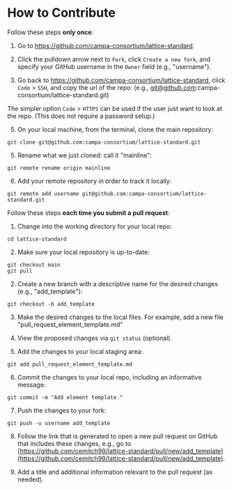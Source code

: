 # How to Contribute

Follow these steps **only once**:
1. Go to https://github.com/campa-consortium/lattice-standard.

2. Click the pulldown arrow next to `Fork`, click `Create a new fork`, and specify your GitHub username in the `Owner` field (e.g., "username").

3. Go back to https://github.com/campa-consortium/lattice-standard, click `Code` > `SSH`, and copy the url of the repo:
(e.g., git@github.com:campa-consortium/lattice-standard.git)

The simpler option `Code` > `HTTPS` can be used if the user just want to look at the repo.  (This does not require a password setup.)

5. On your local machine, from the terminal, clone the main repository:
```
git clone git@github.com:campa-consortium/lattice-standard.git
```

5. Rename what we just cloned:  call it "mainline":
```
git remote rename origin mainline
```

6.  Add your remote repository in order to track it locally:
```
git remote add username git@github.com:campa-consortium/lattice-standard.git
```

Follow these steps **each time you submit a pull request**:
1. Change into the working directory for your local repo:
```
cd lattice-standard
```

2. Make sure your local repository is up-to-date:
```
git checkout main
git pull
```

2. Create a new branch with a descriptive name for the desired changes (e.g., "add_template"):
```
git checkout -b add_template
```

3. Make the desired changes to the local files.
For example, add a new file "pull_request_element_template.md"

4. View the proposed changes via `git status` (optional).

5. Add the changes to your local staging area:
```
git add pull_request_element_template.md
```

6. Commit the changes to your local repo, including an informative message:
```
git commit -m "Add element template."
```

7. Push the changes to your fork:
```
git push -u username add_template
```

8. Follow the link that is generated to open a new pull request on GitHub that includes these changes, e.g., go to [https://github.com/cemitch99/lattice-standard/pull/new/add_template](https://github.com/cemitch99/lattice-standard/pull/new/add_template).

9. Add a title and additional information relevant to the pull request (as needed).
